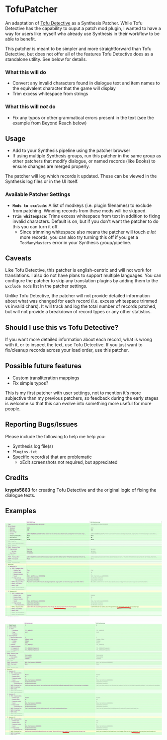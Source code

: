 # TofuPatcher

An adaptation of [Tofu Detective](https://github.com/krypto5863/Tofu-Detective) as a Synthesis Patcher. While Tofu Detective has the capability to ouput a patch mod plugin, I wanted to have a way for users like myself who already use Synthesis in their workflow to be able to benefit.

This patcher is meant to be simpler and more straightforward than Tofu Detective, but does not offer all of the features Tofu Detective does as a standalone utility. See below for details.

### What this will do
- Convert any invalid characters found in dialogue text and item names to the equivalent character that the game will display
- Trim excess whitespace from strings

### What this will *not* do
- Fix any typos or other grammatical errors present in the text (see the example from Beyond Reach below)

## Usage
- Add to your Synthesis pipeline using the patcher browser
- If using multiple Synthesis groups, run this patcher in the same group as other patchers that modify dialogue, or named records (like Books) to ensure changes are merged properly.

The patcher will log which records it updated. These can be viewed in the Synthesis log files or in the UI itself.

### Available Patcher Settings
 - **`Mods to exclude`**: A list of modkeys (i.e. plugin filenames) to exclude from patching. Winning records from these mods will be skipped.
 - **`Trim whitespace`**: Trims excess whitespace from text in addition to fixing invalid characters. Default is on, but if you don't want the patcher to do this you can turn it off.
   - Since trimming whitespace also means the patcher will touch *a lot* more records, you can also try turning this off if you get a `TooManyMasters` error in your Synthesis group/pipeline.

## Caveats
Like Tofu Detective, this patcher is english-centric and will not work for translations. I also do not have plans to support multiple languages. You can configure the patcher to skip any translation plugins by adding them to the `Exclude mods` list in the patcher settings.

Unlike Tofu Detective, the patcher will not provide detailed information about what was changed for each record (i.e. excess whitespace trimmed vs invalid chars). It will track and log the total number of records patched, but will not provide a breakdown of record types or any other statistics.

## Should I use this vs Tofu Detective?

If you want more detailed information about each record, what is wrong with it, or to inspect the text, use Tofu Detective. If you just want to fix/cleanup records across your load order, use this patcher.

## Possible future features
- Custom transliteration mappings
- Fix simple typos?

This is my first patcher with user settings, not to mention it's more subjective than my previous patchers, so feedback during the early stages is welcome so that this can evolve into something more useful for more people.

## Reporting Bugs/Issues
Please include the following to help me help you:
- Synthesis log file(s)
- `Plugins.txt`
- Specific record(s) that are problematic
  - xEdit screenshots not required, but appreciated

## Credits
**krypto5863** for creating Tofu Detective and the original logic of fixing the dialogue texts.

## Examples

![3DNPC](/examples/3dnpc.jpg)

![Beyond Reach](/examples/arnima.jpg)